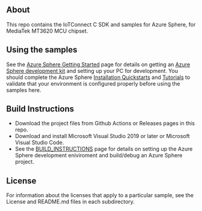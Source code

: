 ## About
This repo contains the IoTConnect C SDK and samples for Azure Sphere, 
for MediaTek MT3620 MCU chipset.

## Using the samples
See the [Azure Sphere Getting Started](https://www.microsoft.com/en-us/azure-sphere/get-started/) page for details on getting an [Azure Sphere development kit](https://aka.ms/AzureSphereHardware) and setting up your PC for development. You should complete the Azure Sphere [Installation Quickstarts](https://docs.microsoft.com/azure-sphere/install/overview) and [Tutorials](https://docs.microsoft.com/azure-sphere/install/qs-overview) to validate that your environment is configured properly before using the samples here. 

## Build Instructions

* Download the project files from Github Actions or Releases pages in this repo.
* Download and install Microsoft Visual Studio 2019 or later or Microsoft Visual Studio Code.
* See the [BUILD_INSTRUCTIONS](BUILD_INSTRUCTIONS.md) page for details on setting up the Azure Sphere development eniviroment and build/debug an Azure Sphere project.

## License
For information about the licenses that apply to a particular sample, see the License and README.md files in each subdirectory.


